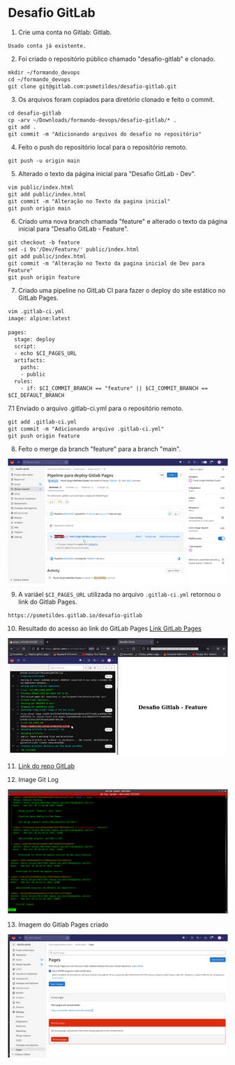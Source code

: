 # Desafio GitLab

1. Crie uma conta no Gitlab: Gitlab.
``` 
Usado conta já existente.
``` 

2. Foi criado o repositório público chamado "desafio-gitlab" e clonado.

```
mkdir ~/formando_devops
cd ~/formando_devops
git clone git@gitlab.com:psmetildes/desafio-gitlab.git 
```

3. Os arquivos foram copiados para diretório clonado e feito o commit.

```
cd desafio-gitlab
cp -arv ~/Downloads/formando-devops/desafio-gitlab/* .
git add .
git commit -m "Adicionando arquivos do desafio no repositório"
```

4. Feito o push do repositório local para o repositório remoto.

```
git push -u origin main
```

5. Alterado o texto da página inicial para "Desafio GitLab - Dev".

```
vim public/index.html
git add public/index.html
git commit -m "Alteração no Texto da pagina inicial"
git push origin main
```

6. Criado uma nova branch chamada "feature" e alterado o texto da página inicial para "Desafio GitLab - Feature".
```
git checkout -b feature
sed -i 9s'/Dev/Feature/' public/index.html
git add public/index.html
git commit -m "Alteração no Texto da pagina inicial de Dev para Feature"
git push origin feature
```

7. Criado uma pipeline no GitLab CI para fazer o deploy do site estático no GitLab Pages. 

```
vim .gitlab-ci.yml
image: alpine:latest

pages:
  stage: deploy
  script:
  - echo $CI_PAGES_URL
  artifacts:
    paths:
    - public
  rules:
    - if: $CI_COMMIT_BRANCH == "feature" || $CI_COMMIT_BRANCH == $CI_DEFAULT_BRANCH
```

7.1 Enviado o arquivo .gitlab-ci.yml para o repositório remoto.

```
git add .gitlab-ci.yml
git commit -m "Adicionando arquivo .gitlab-ci.yml"
git push origin feature
```

8. Feito o merge da branch "feature" para a branch "main".
 
![alt text](imagens/merge.png)

9. A variáel `$CI_PAGES_URL` utilizada no arquivo `.gitlab-ci.yml` retornou o link do Gitlab Pages.

```
https://psmetildes.gitlab.io/desafio-gitlab
```

10. Resultado do acesso ao link do GitLab Pages
[Link GitLab Pages](https://psmetildes.gitlab.io/desafio-gitlab)

![alt text](imagens/teste_site.png)

11. [Link do repo GitLab](https://gitlab.com/psmetildes/desafio-gitlab)

12. Image Git Log

![alt text](imagens/gitlog.png)

13. Imagem do Gitlab Pages criado

![alt text](imagens/gitlab_pages.png)
